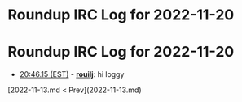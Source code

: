 # Roundup IRC Log for 2022-11-20 #
# Roundup IRC Log for 2022-11-20
* <a href="#20:46.15" id="20:46.15">20:46.15 (EST)</a> - __[rouilj](https://github.com/rouilj)__: hi loggy

<div class="inpage-footer">
[2022-11-13.md < Prev](2022-11-13.md)
</div>
